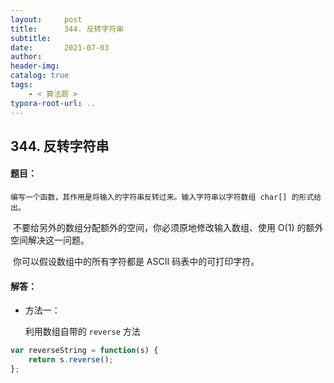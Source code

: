 ```yaml
---
layout:     post
title:      344. 反转字符串
subtitle:  
date:       2021-07-03
author:     
header-img: 
catalog: true
tags:
    - < 算法题 >
typora-root-url: ..
---
```


## 344. 反转字符串

#### 题目：

 	编写一个函数，其作用是将输入的字符串反转过来。输入字符串以字符数组 char[] 的形式给出。

​	不要给另外的数组分配额外的空间，你必须原地修改输入数组、使用 O(1) 的额外空间解决这一问题。

​	你可以假设数组中的所有字符都是 ASCII 码表中的可打印字符。

#### 解答：

- 方法一：

    利用数组自带的 `reverse` 方法

```js
var reverseString = function(s) {
    return s.reverse();
};
```

